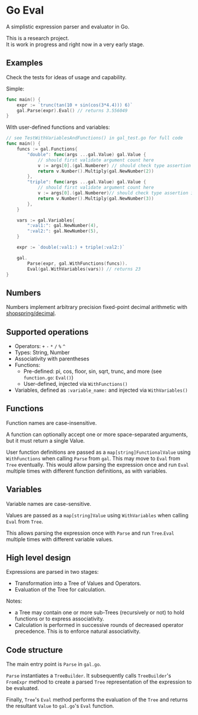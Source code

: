 # Go Eval

A simplistic expression parser and evaluator in Go.

This is a research project.\
It is work in progress and right now in a very early stage.

## Examples

Check the tests for ideas of usage and capability.

Simple:

```go
func main() {
    expr := `trunc(tan(10 + sin(cos(3*4.4))) 6)`
    gal.Parse(expr).Eval() // returns 3.556049
}
```

With user-defined functions and variables:

```go
// see TestWithVariablesAndFunctions() in gal_test.go for full code
func main() {
	funcs := gal.Functions{
		"double": func(args ...gal.Value) gal.Value {
			// should first validate argument count here
			v := args[0].(gal.Numberer) // should check type assertion is ok here
			return v.Number().Multiply(gal.NewNumber(2))
		},
		"triple": func(args ...gal.Value) gal.Value {
			// should first validate argument count here
			v := args[0].(gal.Numberer)// should check type assertion is ok here
			return v.Number().Multiply(gal.NewNumber(3))
		},
	}

	vars := gal.Variables{
		":val1:": gal.NewNumber(4),
		":val2:": gal.NewNumber(5),
	}

	expr := `double(:val1:) + triple(:val2:)`

	gal.
		Parse(expr, gal.WithFunctions(funcs)).
		Eval(gal.WithVariables(vars)) // returns 23
}
```

## Numbers

Numbers implement arbitrary precision fixed-point decimal arithmetic with [shopspring/decimal](https://github.com/shopspring/decimal).

## Supported operations

* Operators: `+` `-` `*` `/` `%` `^`
* Types: String, Number
* Associativity with parentheses
* Functions:
    * Pre-defined: pi, cos, floor, sin, sqrt, trunc, and more (see `function.go`: `Eval()`)
    * User-defined, injected via `WithFunctions()`
* Variables, defined as `:variable_name:` and injected via `WithVariables()`

## Functions

Function names are case-insensitive.

A function can optionally accept one or more space-separated arguments, but it must return a single Value.

User function definitions are passed as a `map[string]FunctionalValue` using `WithFunctions` when calling `Parse` from `gal`. This may move to `Eval` from `Tree` eventually. This would allow parsing the expression once and run `Eval` multiple times with different function definitions, as with variables.

## Variables

Variable names are case-sensitive.

Values are passed as a `map[string]Value` using `WithVariables` when calling `Eval` from `Tree`.

This allows parsing the expression once with `Parse` and run `Tree`.`Eval` multiple times with different variable values.

## High level design

Expressions are parsed in two stages:

- Transformation into a Tree of Values and Operators.
- Evaluation of the Tree for calculation.

Notes:

- a Tree may contain one or more sub-Trees (recursively or not) to hold functions or to express associativity.
- Calculation is performed in successive rounds of decreased operator precedence. This is to enforce natural associativity.

## Code structure

The main entry point is `Parse` in `gal.go`.

`Parse` instantiates a `TreeBuilder`. It subsequently calls `TreeBuilder`'s `FromExpr` method to create a parsed `Tree` representation of the expression to be evaluated.

Finally, `Tree`'s `Eval` method performs the evaluation of the `Tree` and returns the resultant `Value` to `gal.go`'s `Eval` function.
